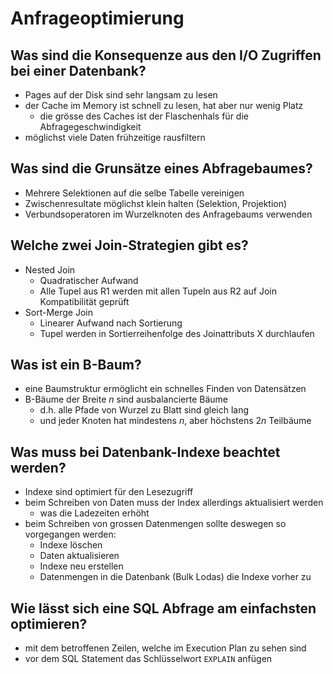 # Anfrageoptimierung

## Was sind die Konsequenze aus den I/O Zugriffen bei einer Datenbank?
* Pages auf der Disk sind sehr langsam zu lesen
* der Cache im Memory ist schnell zu lesen, hat aber nur wenig Platz
    * die grösse des Caches ist der Flaschenhals für die Abfragegeschwindigkeit
* möglichst viele Daten frühzeitige rausfiltern

## Was sind die Grunsätze eines Abfragebaumes?
* Mehrere Selektionen auf die selbe Tabelle vereinigen
* Zwischenresultate möglichst klein halten (Selektion, Projektion)
* Verbundsoperatoren im Wurzelknoten des Anfragebaums verwenden

## Welche zwei Join-Strategien gibt es?
* Nested Join
    * Quadratischer Aufwand
    * Alle Tupel aus R1 werden mit allen Tupeln aus R2 auf Join Kompatibilität geprüft
* Sort-Merge Join
    * Linearer Aufwand nach Sortierung
    * Tupel werden in Sortierreihenfolge des Joinattributs X durchlaufen

## Was ist ein B-Baum?
* eine Baumstruktur ermöglicht ein schnelles Finden von Datensätzen
* B-Bäume der Breite $n$ sind ausbalancierte Bäume
    * d.h. alle Pfade von Wurzel zu Blatt sind gleich lang
    * und jeder Knoten hat mindestens $n$, aber höchstens $2n$ Teilbäume

## Was muss bei Datenbank-Indexe beachtet werden?
* Indexe sind optimiert für den Lesezugriff
* beim Schreiben von Daten muss der Index allerdings aktualisiert werden
    * was die Ladezeiten erhöht
* beim Schreiben von grossen Datenmengen sollte deswegen so vorgegangen werden:
    * Indexe löschen
    * Daten aktualisieren
    * Indexe neu erstellen
    * Datenmengen in die Datenbank (Bulk Lodas) die Indexe vorher zu

## Wie lässt sich eine SQL Abfrage am einfachsten optimieren?
* mit dem betroffenen Zeilen, welche im Execution Plan zu sehen sind
* vor dem SQL Statement das Schlüsselwort `EXPLAIN` anfügen

